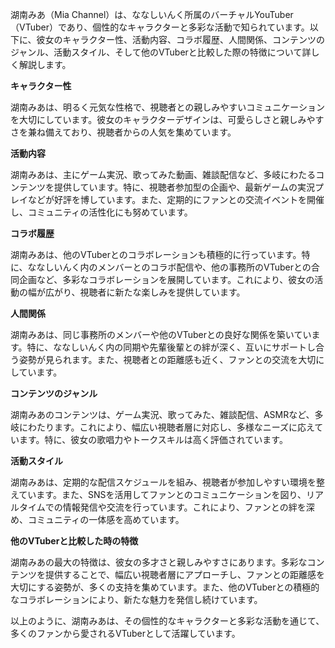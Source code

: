湖南みあ（Mia Channel）は、ななしいんく所属のバーチャルYouTuber（VTuber）であり、個性的なキャラクターと多彩な活動で知られています。以下に、彼女のキャラクター性、活動内容、コラボ履歴、人間関係、コンテンツのジャンル、活動スタイル、そして他のVTuberと比較した際の特徴について詳しく解説します。

**キャラクター性**

湖南みあは、明るく元気な性格で、視聴者との親しみやすいコミュニケーションを大切にしています。彼女のキャラクターデザインは、可愛らしさと親しみやすさを兼ね備えており、視聴者からの人気を集めています。

**活動内容**

湖南みあは、主にゲーム実況、歌ってみた動画、雑談配信など、多岐にわたるコンテンツを提供しています。特に、視聴者参加型の企画や、最新ゲームの実況プレイなどが好評を博しています。また、定期的にファンとの交流イベントを開催し、コミュニティの活性化にも努めています。

**コラボ履歴**

湖南みあは、他のVTuberとのコラボレーションも積極的に行っています。特に、ななしいんく内のメンバーとのコラボ配信や、他の事務所のVTuberとの合同企画など、多彩なコラボレーションを展開しています。これにより、彼女の活動の幅が広がり、視聴者に新たな楽しみを提供しています。

**人間関係**

湖南みあは、同じ事務所のメンバーや他のVTuberとの良好な関係を築いています。特に、ななしいんく内の同期や先輩後輩との絆が深く、互いにサポートし合う姿勢が見られます。また、視聴者との距離感も近く、ファンとの交流を大切にしています。

**コンテンツのジャンル**

湖南みあのコンテンツは、ゲーム実況、歌ってみた、雑談配信、ASMRなど、多岐にわたります。これにより、幅広い視聴者層に対応し、多様なニーズに応えています。特に、彼女の歌唱力やトークスキルは高く評価されています。

**活動スタイル**

湖南みあは、定期的な配信スケジュールを組み、視聴者が参加しやすい環境を整えています。また、SNSを活用してファンとのコミュニケーションを図り、リアルタイムでの情報発信や交流を行っています。これにより、ファンとの絆を深め、コミュニティの一体感を高めています。

**他のVTuberと比較した時の特徴**

湖南みあの最大の特徴は、彼女の多才さと親しみやすさにあります。多彩なコンテンツを提供することで、幅広い視聴者層にアプローチし、ファンとの距離感を大切にする姿勢が、多くの支持を集めています。また、他のVTuberとの積極的なコラボレーションにより、新たな魅力を発信し続けています。

以上のように、湖南みあは、その個性的なキャラクターと多彩な活動を通じて、多くのファンから愛されるVTuberとして活躍しています。 